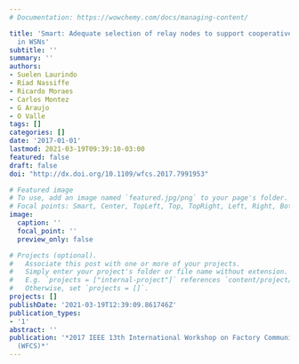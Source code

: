 ```yaml
---
# Documentation: https://wowchemy.com/docs/managing-content/

title: 'Smart: Adequate selection of relay nodes to support cooperative communication
  in WSNs'
subtitle: ''
summary: ''
authors:
- Suelen Laurindo
- Rı́ad Nassiffe
- Ricardo Moraes
- Carlos Montez
- G Araujo
- O Valle
tags: []
categories: []
date: '2017-01-01'
lastmod: 2021-03-19T09:39:10-03:00
featured: false
draft: false
doi: "http://dx.doi.org/10.1109/wfcs.2017.7991953"

# Featured image
# To use, add an image named `featured.jpg/png` to your page's folder.
# Focal points: Smart, Center, TopLeft, Top, TopRight, Left, Right, BottomLeft, Bottom, BottomRight.
image:
  caption: ''
  focal_point: ''
  preview_only: false

# Projects (optional).
#   Associate this post with one or more of your projects.
#   Simply enter your project's folder or file name without extension.
#   E.g. `projects = ["internal-project"]` references `content/project/deep-learning/index.md`.
#   Otherwise, set `projects = []`.
projects: []
publishDate: '2021-03-19T12:39:09.861746Z'
publication_types:
- '1'
abstract: ''
publication: '*2017 IEEE 13th International Workshop on Factory Communication Systems
  (WFCS)*'
---
```

